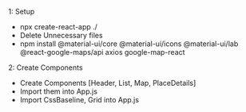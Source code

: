 1: Setup
- npx create-react-app ./
- Delete Unnecessary files
- npm install @material-ui/core @material-ui/icons @material-ui/lab @react-google-maps/api axios google-map-react

2: Create Components
- Create Components [Header, List, Map, PlaceDetails]
- Import them into App.js
- Import CssBaseline, Grid into App.js